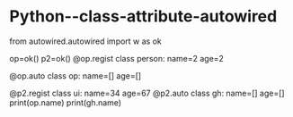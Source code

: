# Python--class-attribute-autowired
from autowired.autowired import w as ok

op=ok()
p2=ok()
@op.regist
class person:
	name=2
	age=2

@op.auto
class op:
	name=[]
	age=[]

@p2.regist
class ui:
	name=34
	age=67
@p2.auto
class gh:
	name=[]
	age=[]
print(op.name)
print(gh.name) 

